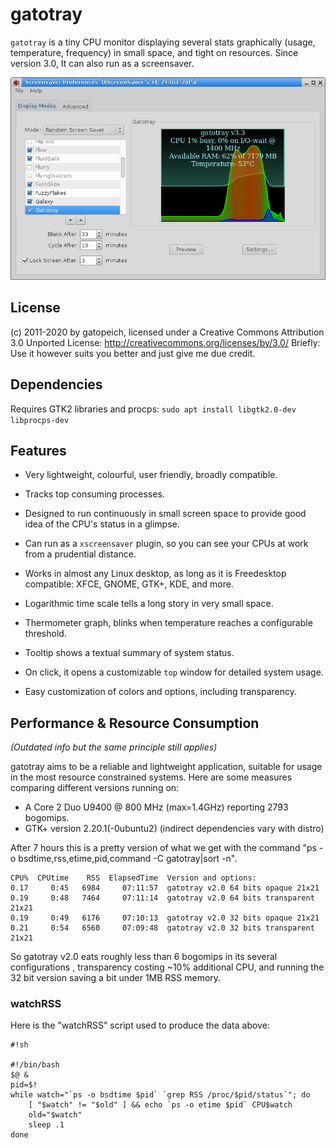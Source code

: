 # gatotray #
`gatotray` is a tiny CPU monitor displaying several stats graphically
(usage, temperature, frequency) in small space, and tight on resources.
Since version 3.0, It can also run as a screensaver.

![Gatotray as xscreensaver](Screenshot_2017-12-15_23-16-18.png)

## License ##

(c) 2011-2020 by gatopeich, licensed under a Creative Commons Attribution 3.0
Unported License: http://creativecommons.org/licenses/by/3.0/
Briefly: Use it however suits you better and just give me due credit.


## Dependencies
Requires GTK2 libraries and procps: `sudo apt install libgtk2.0-dev libprocps-dev`


## Features ##

* Very lightweight, colourful, user friendly, broadly compatible.

* Tracks top consuming processes.

* Designed to run continuously in small screen space to provide good idea of the
  CPU's status in a glimpse.

* Can run as a `xscreensaver` plugin, so you can see your CPUs at work from a
  prudential distance.

* Works in almost any Linux desktop, as long as it is Freedesktop compatible:
  XFCE, GNOME, GTK+, KDE, and more.

* Logarithmic time scale tells a long story in very small space.

* Thermometer graph, blinks when temperature reaches a configurable threshold.

* Tooltip shows a textual summary of system status.

* On click, it opens a customizable `top` window for detailed system usage.

* Easy customization of colors and options, including transparency.


## Performance & Resource Consumption ##

_(Outdated info but the same principle still applies)_

gatotray aims to be a reliable and lightweight application, suitable for usage
in the most resource constrained systems. Here are some measures comparing
different versions running on:
   - A Core 2 Duo U9400 @ 800 MHz (max=1.4GHz) reporting 2793 bogomips.
   - GTK+ version 2.20.1(-0ubuntu2) (indirect dependencies vary with distro)

After 7 hours this is a pretty version of what we get with the command
"ps -o bsdtime,rss,etime,pid,command -C gatotray|sort -n".
```
CPU%  CPUtime    RSS  ElapsedTime  Version and options:
0.17     0:45   6984     07:11:57  gatotray v2.0 64 bits opaque 21x21
0.19     0:48   7464     07:11:14  gatotray v2.0 64 bits transparent 21x21
0.19     0:49   6176     07:10:13  gatotray v2.0 32 bits opaque 21x21
0.21     0:54   6560     07:09:48  gatotray v2.0 32 bits transparent 21x21
```
So gatotray v2.0 eats roughly less than 6 bogomips in its several configurations
, transparency costing ~10% additional CPU, and running the 32 bit version
saving a bit under 1MB RSS memory.


### watchRSS ###
Here is the "watchRSS" script used to produce the data above:

```
#!sh

#!/bin/bash
$@ &
pid=$!
while watch="`ps -o bsdtime $pid` `grep RSS /proc/$pid/status`"; do
	[ "$watch" != "$old" ] && echo `ps -o etime $pid` CPU$watch
	old="$watch"
	sleep .1
done
```
